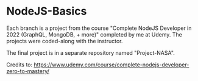 # NodeJS-Basics
Each branch is a project from the course "Complete NodeJS Developer in 2022 (GraphQL, MongoDB, + more)" completed by me at Udemy. The projects were coded-along with the instructor.

The final project is in a separate repository named "Project-NASA".

Credits to: https://www.udemy.com/course/complete-nodejs-developer-zero-to-mastery/
